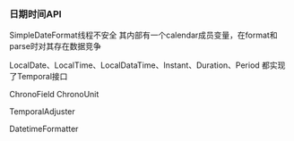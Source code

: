 ### 日期时间API

SimpleDateFormat线程不安全    其内部有一个calendar成员变量，在format和parse时对其存在数据竞争

LocalDate、LocalTime、LocalDataTime、Instant、Duration、Period  都实现了Temporal接口

ChronoField   ChronoUnit

TemporalAdjuster

DatetimeFormatter

